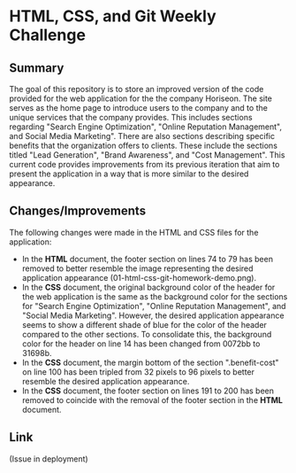 # HTML, CSS, and Git Weekly Challenge

## Summary

The goal of this repository is to store an improved version of the code provided for the web application for the the company Horiseon. The site serves as the home page to introduce users to the company and to the unique services that the company provides. This includes sections regarding "Search Engine Optimization", "Online Reputation Management", and Social Media Marketing". There are also sections describing specific benefits that the organization offers to clients. These include the sections titled "Lead Generation", "Brand Awareness", and "Cost Management". This current code provides improvements from its previous iteration that aim to present the application in a way that is more similar to the desired appearance.

## Changes/Improvements 

The following changes were made in the HTML and CSS files for the application:

* In the **HTML** document, the footer section on lines 74 to 79 has been removed to better resemble the image representing the desired application appearance (01-html-css-git-homework-demo.png).
* In the **CSS** document, the original background color of the header for the web application is the same as the background color for the sections for "Search Engine Optimization", "Online Reputation Management", and "Social Media Marketing". However, the desired application appearance seems to show a different shade of blue for the color of the header compared to the other sections. To consolidate this, the background color for the header on line 14 has been changed from 0072bb to 31698b.
* In the **CSS** document, the margin bottom of the section ".benefit-cost" on line 100 has been tripled from 32 pixels to 96 pixels to better resemble the desired application appearance.
* In the **CSS** document, the footer section on lines 191 to 200 has been removed to coincide with the removal of the footer section in the **HTML** document.

## Link

(Issue in deployment)
